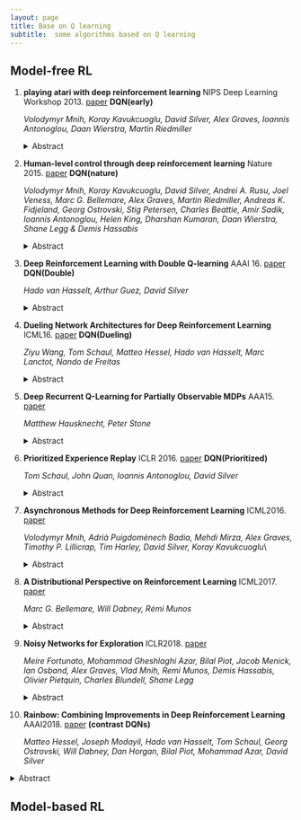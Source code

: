 ```yaml
---
layout: page
title: Base on Q learning
subtitle:  some algorithms based on Q learning
---
```

## Model-free RL
1. **playing atari with deep reinforcement learning** NIPS Deep Learning Workshop 2013. [paper](https://arxiv.org/abs/1312.5602) **DQN(early)**

    *Volodymyr Mnih, Koray Kavukcuoglu, David Silver, Alex Graves, Ioannis Antonoglou, Daan Wierstra, Martin Riedmiller*

   <details>
   <summary> Abstract </summary>
   We present the first deep learning model to successfully learn control policies directly from high-dimensional sensory input using reinforcement learning. The model is a      convolutional neural network, trained with a variant of Q-learning, whose input is raw pixels and whose output is a value function estimating future rewards. We apply our          method to seven Atari 2600 games from the Arcade Learning Environment, with no adjustment of the architecture or learning algorithm. We find that it outperforms all             previous       approaches on six of the games and surpasses a human expert on three of them.
   </details>

2. **Human-level control through deep reinforcement learning** Nature 2015. [paper](https://www.nature.com/articles/nature14236) **DQN(nature)**

    *Volodymyr Mnih, Koray Kavukcuoglu, David Silver, Andrei A. Rusu, Joel Veness, Marc G. Bellemare, Alex Graves, Martin Riedmiller, Andreas K. Fidjeland, Georg Ostrovski, Stig Petersen, Charles Beattie, Amir Sadik, Ioannis Antonoglou, Helen King, Dharshan Kumaran, Daan Wierstra, Shane Legg & Demis Hassabis*
    
   <details>
   <summary> Abstract </summary>
      The theory of reinforcement learning provides a normative account, deeply rooted in psychological and neuroscientific3 perspectives on animal behaviour, of how agents may optimize their control of an environment. To use reinforcement learning successfully in situations approaching real-world complexity, however, agents are confronted with a difficult task: they must derive efficient representations of the environment from high-dimensional sensory inputs, and use these to generalize past experience to new situations. Remarkably, humans and other animals seem to solve this problem through a harmonious combination of reinforcement learning and hierarchical sensory processing systems the former evidenced by a wealth of neural data revealing notable parallels between the phasic signals emitted by dopaminergic neurons and temporal difference reinforcement learning algorithms. While reinforcement learning agents have achieved some successes in a variety of domains, their applicability has previously been limited to domains in which useful features can be handcrafted, or to domains with fully observed, low-dimensional state spaces. Here we use recent advances in training deep neural networks to develop a novel artificial agent, termed a deep Q-network, that can learn successful policies directly from high-dimensional sensory inputs using end-to-end reinforcement learning. We tested this agent on the challenging domain of classic Atari 2600 games. We demonstrate that the deep Q-network agent, receiving only the pixels and the game score as inputs, was able to surpass the performance of all previous algorithms and achieve a level comparable to that of a professional human games tester across a set of 49 games, using the same algorithm, network architecture and hyperparameters. This work bridges the divide between high-dimensional sensory inputs and actions, resulting in the first artificial agent that is capable of learning to excel at a diverse array of challenging tasks.
   </details>
   
3. **Deep Reinforcement Learning with Double Q-learning** AAAI 16. [paper](https://arxiv.org/abs/1509.06461) **DQN(Double)**

    *Hado van Hasselt, Arthur Guez, David Silver*
    
   <details>
   <summary> Abstract </summary>
   We present the first deep learning model to successfully learn control policies directly from high-dimensional sensory input using reinforcement learning. The model is a      convolutional neural network, trained with a variant of Q-learning, whose input is raw pixels and whose output is a value function estimating future rewards. We apply our          method to seven Atari 2600 games from the Arcade Learning Environment, with no adjustment of the architecture or learning algorithm. We find that it outperforms all             previous       approaches on six of the games and surpasses a human expert on three of them.
   </details>
   
4. **Dueling Network Architectures for Deep Reinforcement Learning** ICML16. [paper](https://arxiv.org/abs/1511.06581) **DQN(Dueling)**

    *Ziyu Wang, Tom Schaul, Matteo Hessel, Hado van Hasselt, Marc Lanctot, Nando de Freitas*
    
   <details>
   <summary> Abstract </summary>
   We present the first deep learning model to successfully learn control policies directly from high-dimensional sensory input using reinforcement learning. The model is a      convolutional neural network, trained with a variant of Q-learning, whose input is raw pixels and whose output is a value function estimating future rewards. We apply our          method to seven Atari 2600 games from the Arcade Learning Environment, with no adjustment of the architecture or learning algorithm. We find that it outperforms all             previous       approaches on six of the games and surpasses a human expert on three of them.
   </details>

5. **Deep Recurrent Q-Learning for Partially Observable MDPs** AAA15. [paper](https://arxiv.org/abs/1507.06527)

    *Matthew Hausknecht, Peter Stone*
    
   <details>
   <summary> Abstract </summary>
   We present the first deep learning model to successfully learn control policies directly from high-dimensional sensory input using reinforcement learning. The model is a      convolutional neural network, trained with a variant of Q-learning, whose input is raw pixels and whose output is a value function estimating future rewards. We apply our          method to seven Atari 2600 games from the Arcade Learning Environment, with no adjustment of the architecture or learning algorithm. We find that it outperforms all             previous       approaches on six of the games and surpasses a human expert on three of them.
   </details>
    
6. **Prioritized Experience Replay** ICLR 2016. [paper](https://arxiv.org/abs/1511.05952) **DQN(Prioritized)**

    *Tom Schaul, John Quan, Ioannis Antonoglou, David Silver*

   <details>
   <summary> Abstract </summary>
   We present the first deep learning model to successfully learn control policies directly from high-dimensional sensory input using reinforcement learning. The model is a      convolutional neural network, trained with a variant of Q-learning, whose input is raw pixels and whose output is a value function estimating future rewards. We apply our          method to seven Atari 2600 games from the Arcade Learning Environment, with no adjustment of the architecture or learning algorithm. We find that it outperforms all             previous       approaches on six of the games and surpasses a human expert on three of them.
   </details>
 
7. **Asynchronous Methods for Deep Reinforcement Learning** ICML2016. [paper](https://arxiv.org/abs/1602.01783)

    *Volodymyr Mnih, Adrià Puigdomènech Badia, Mehdi Mirza, Alex Graves, Timothy P. Lillicrap, Tim Harley, David Silver, Koray Kavukcuoglu*\
    
   <details>
   <summary> Abstract </summary>
   We present the first deep learning model to successfully learn control policies directly from high-dimensional sensory input using reinforcement learning. The model is a      convolutional neural network, trained with a variant of Q-learning, whose input is raw pixels and whose output is a value function estimating future rewards. We apply our          method to seven Atari 2600 games from the Arcade Learning Environment, with no adjustment of the architecture or learning algorithm. We find that it outperforms all             previous       approaches on six of the games and surpasses a human expert on three of them.
   </details>
    
8. **A Distributional Perspective on Reinforcement Learning** ICML2017. [paper](https://arxiv.org/abs/1707.06887)
    
    *Marc G. Bellemare, Will Dabney, Rémi Munos*
    
   <details>
   <summary> Abstract </summary>
   We present the first deep learning model to successfully learn control policies directly from high-dimensional sensory input using reinforcement learning. The model is a      convolutional neural network, trained with a variant of Q-learning, whose input is raw pixels and whose output is a value function estimating future rewards. We apply our          method to seven Atari 2600 games from the Arcade Learning Environment, with no adjustment of the architecture or learning algorithm. We find that it outperforms all             previous       approaches on six of the games and surpasses a human expert on three of them.
   </details>

9. **Noisy Networks for Exploration** ICLR2018. [paper](https://arxiv.org/abs/1706.10295)

    *Meire Fortunato, Mohammad Gheshlaghi Azar, Bilal Piot, Jacob Menick, Ian Osband, Alex Graves, Vlad Mnih, Remi Munos, Demis Hassabis, Olivier Pietquin, Charles Blundell, Shane Legg*

   <details>
   <summary> Abstract </summary>
   We present the first deep learning model to successfully learn control policies directly from high-dimensional sensory input using reinforcement learning. The model is a      convolutional neural network, trained with a variant of Q-learning, whose input is raw pixels and whose output is a value function estimating future rewards. We apply our          method to seven Atari 2600 games from the Arcade Learning Environment, with no adjustment of the architecture or learning algorithm. We find that it outperforms all             previous       approaches on six of the games and surpasses a human expert on three of them.
   </details>
   
10. **Rainbow: Combining Improvements in Deep Reinforcement Learning** AAAI2018. [paper](https://arxiv.org/abs/1710.02298) **(contrast DQNs)**

    *Matteo Hessel, Joseph Modayil, Hado van Hasselt, Tom Schaul, Georg Ostrovski, Will Dabney, Dan Horgan, Bilal Piot, Mohammad Azar, David Silver*
   
   <details>
   <summary> Abstract </summary>
   We present the first deep learning model to successfully learn control policies directly from high-dimensional sensory input using reinforcement learning. The model is a      convolutional neural network, trained with a variant of Q-learning, whose input is raw pixels and whose output is a value function estimating future rewards. We apply our          method to seven Atari 2600 games from the Arcade Learning Environment, with no adjustment of the architecture or learning algorithm. We find that it outperforms all             previous       approaches on six of the games and surpasses a human expert on three of them.
   </details>
   
## Model-based RL
